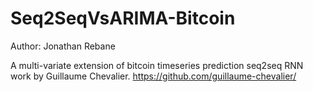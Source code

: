 # Seq2SeqVsARIMA-Bitcoin

Author: Jonathan Rebane

A multi-variate extension of bitcoin timeseries prediction seq2seq RNN work by Guillaume Chevalier. https://github.com/guillaume-chevalier/

